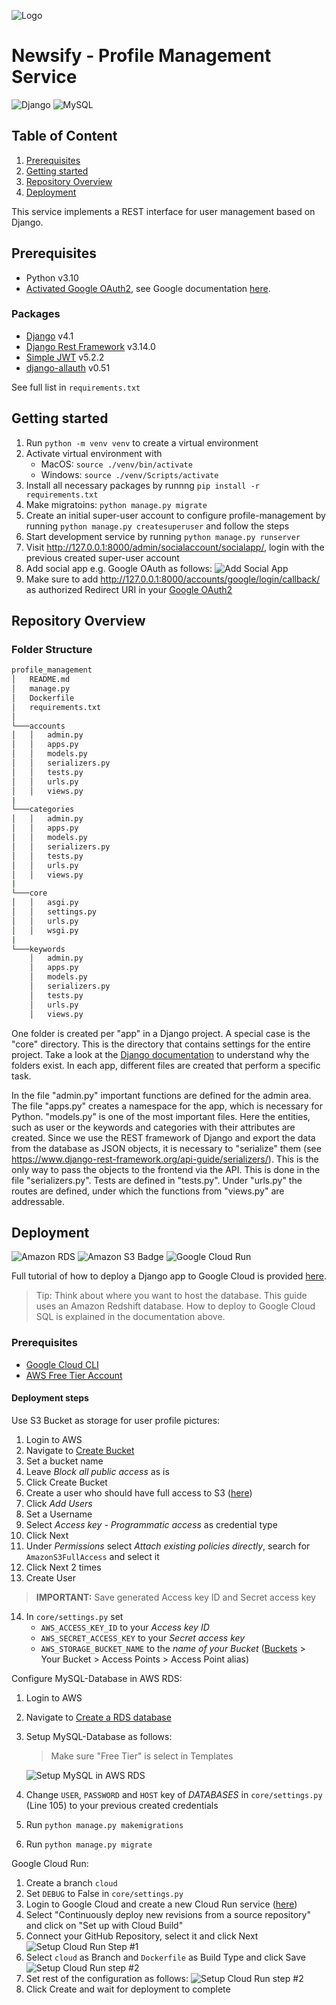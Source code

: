 
![Logo](https://avatars.githubusercontent.com/u/117459812?s=200&v=4)
#   Newsify - Profile Management Service
![Django](https://img.shields.io/badge/Django-092E20?logo=django&logoColor=fff&style=for-the-badge)
![MySQL](https://img.shields.io/badge/MySQL-4479A1?logo=mysql&logoColor=fff&style=for-the-badge)

## Table of Content
1. [Prerequisites](#prerequisites)
2. [Getting started](#getting-started)
3. [Repository Overview](#repository-overview)
4. [Deployment](#deployment)

This service implements a REST interface for user management based on Django.
##  Prerequisites
- Python v3.10
- [Activated Google OAuth2](https://console.cloud.google.com/apis/credentials), see Google documentation [here](https://developers.google.com/identity/account-linking/oauth-linking).
### Packages
- [Django](https://www.djangoproject.com/start/overview/) v4.1
- [Django Rest Framework](https://www.django-rest-framework.org/) v3.14.0
- [Simple JWT](https://django-rest-framework-simplejwt.readthedocs.io/en/latest/) v5.2.2
- [django-allauth](https://django-allauth.readthedocs.io/en/latest/) v0.51

See full list in `requirements.txt`

##  Getting started
1. Run `python -m venv venv` to create a virtual environment
2. Activate virtual environment with 
   * MacOS: `source ./venv/bin/activate`
   * Windows: `source ./venv/Scripts/activate`
2. Install all necessary packages by runnng `pip install -r requirements.txt`
3. Make migratoins: `python manage.py migrate`
4. Create an initial super-user account to configure profile-management by running `python manage.py createsuperuser` and follow the steps
5. Start development service by running `python manage.py runserver`
6. Visit http://127.0.0.1:8000/admin/socialaccount/socialapp/, login with the previous created super-user account
7. Add social app e.g. Google OAuth as follows:
![Add Social App](https://github.com/Cloud-Computing-WI3/.github/blob/main/images/profile-management/profile_management_add-social-app.png?raw=true)
8. Make sure to add http://127.0.0.1:8000/accounts/google/login/callback/ as authorized Redirect URI in your [Google OAuth2](https://console.cloud.google.com/apis/credentials)  

##  Repository Overview
### Folder Structure
```bash
profile_management
│   README.md
│   manage.py
│   Dockerfile
│   requirements.txt
│
└───accounts
│   │   admin.py
│   │   apps.py
│   │   models.py
│   │   serializers.py
│   │   tests.py
│   │   urls.py
│   │   views.py
|
└───categories
│   │   admin.py
│   │   apps.py
│   │   models.py
│   │   serializers.py
│   │   tests.py
│   │   urls.py
│   │   views.py
|
└───core
│   │   asgi.py
│   │   settings.py
│   │   urls.py
│   │   wsgi.py
|
└───keywords
    │   admin.py
    │   apps.py
    │   models.py
    │   serializers.py
    │   tests.py
    │   urls.py
    │   views.py
```

One folder is created per "app" in a Django project. A special case is the "core" directory. This is the directory that contains settings for the entire project. Take a look at the [Django documentation](https://www.djangoproject.com/start/overview/) to understand why the folders exist.
In each app, different files are created that perform a specific task. 

In the file "admin.py" important functions are defined for the admin area. The file "apps.py" creates a namespace for the app, which is necessary for Python. 
"models.py" is one of the most important files. Here the entities, such as user or the keywords and categories with their attributes are created. Since we use the REST framework of Django and export the data from the database as JSON objects, it is necessary to "serialize" them (see https://www.django-rest-framework.org/api-guide/serializers/). This is the only way to pass the objects to the frontend via the API. This is done in the file "serializers.py". Tests are defined in "tests.py". Under "urls.py" the routes are defined, under which the functions from "views.py" are addressable. 


##  Deployment
![Amazon RDS](https://img.shields.io/badge/Amazon%20RDS-527FFF?logo=amazonrds&logoColor=fff&style=for-the-badge)
![Amazon S3 Badge](https://img.shields.io/badge/Amazon%20S3-569A31?logo=amazons3&logoColor=fff&style=for-the-badge)
![Google Cloud Run](https://img.shields.io/badge/Google%20Cloud-4285F4?logo=googlecloud&logoColor=fff&style=for-the-badge)

Full tutorial of how to deploy a Django app to Google Cloud is provided [here](https://cloud.google.com/python/django/run).

> Tip: Think about where you want to host the database. This guide uses an Amazon Redshift database. How to deploy to Google Cloud SQL is explained in the documentation above. 

### Prerequisites
- [Google Cloud CLI](https://cloud.google.com/sdk/docs/install-sdk)
- [AWS Free Tier Account](https://aws.amazon.com/free/?nc1=h_ls&all-free-tier.sort-by=item.additionalFields.SortRank&all-free-tier.sort-order=asc&awsf.Free%20Tier%20Types=*all&awsf.Free%20Tier%20Categories=*all)

#### Deployment steps

Use S3 Bucket as storage for user profile pictures:
1. Login to AWS
2. Navigate to [Create Bucket](https://s3.console.aws.amazon.com/s3/bucket/create)
3. Set a bucket name
4. Leave _Block all public access_ as is
5. Click Create Bucket
6. Create a user who should have full access to S3 ([here](https://us-east-1.console.aws.amazon.com/iamv2/home#/users)) 
7. Click _Add Users_
8. Set a Username
9. Select _Access key - Programmatic access_ as credential type
10. Click Next
11. Under _Permissions_ select _Attach existing policies directly_, search for `AmazonS3FullAccess` and select it
12. Click Next 2 times
13. Create User
> **IMPORTANT:** Save generated Access key ID and Secret access key

14. In `core/settings.py` set 
    * `AWS_ACCESS_KEY_ID` to your _Access key ID_
    * `AWS_SECRET_ACCESS_KEY` to your _Secret access key_
    * `AWS_STORAGE_BUCKET_NAME` to the _name of your Bucket_ ([Buckets](https://s3.console.aws.amazon.com/s3/buckets?region=eu-central-1) > Your Bucket > Access Points > Access Point alias) 

Configure MySQL-Database in AWS RDS:
1. Login to AWS
2. Navigate to [Create a RDS database](https://us-east-1.console.aws.amazon.com/rds/home?region=us-east-1#launch-dbinstance:gdb=false;isHermesCreate=true;s3-import=false)
3. Setup MySQL-Database as follows:
   >  Make sure "Free Tier" is select in Templates

   ![Setup MySQL in AWS RDS](https://github.com/Cloud-Computing-WI3/.github/blob/main/images/profile-management/profile_management-setup-aws-rds-mysql.png?raw=true)
4. Change `USER`, `PASSWORD` and `HOST` key of _DATABASES_ in `core/settings.py` (Line 105) to your previous created credentials
5. Run `python manage.py makemigrations`
6. Run `python manage.py migrate`

Google Cloud Run:
1. Create a branch `cloud`
2. Set `DEBUG` to False in `core/settings.py`
3. Login to Google Cloud and create a new Cloud Run service ([here](https://console.cloud.google.com/run/create))
4. Select "Continuously deploy new revisions from a source repository" and click on "Set up with Cloud Build"
5. Connect your GitHub Repository, select it and click Next
   ![Setup Cloud Run Step #1](https://github.com/Cloud-Computing-WI3/.github/blob/main/images/profile-management/profile_management-setup-cloud-run1.png?raw=true)
6. Select `cloud` as Branch and `Dockerfile` as Build Type and click Save
   ![Setup Cloud Run step #2](https://github.com/Cloud-Computing-WI3/.github/blob/main/images/profile-management/profile_management-setup-cloud-run2.png?raw=true)
7. Set rest of the configuration as follows:
   ![Setup Cloud Run step #2](https://github.com/Cloud-Computing-WI3/.github/blob/main/images/profile-management/profile_management-setup-cloud-run3.png?raw=true)
8. Click Create and wait for deployment to complete

